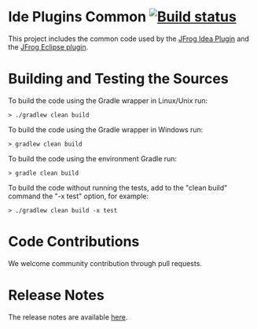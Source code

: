 # Ide Plugins Common [![Build status](https://ci.appveyor.com/api/projects/status/alp9kna5f07yf5t2?svg=true)](https://ci.appveyor.com/project/jfrog-ecosystem/ide-plugins-common)

This project includes the common code used by the [JFrog Idea Plugin](https://github.com/jfrog/jfrog-idea-plugin) and the [JFrog Eclipse plugin](https://github.com/jfrog/jfrog-eclipse-plugin).

# Building and Testing the Sources

To build the code using the Gradle wrapper in Linux/Unix run:  
```
> ./gradlew clean build
```
To build the code using the Gradle wrapper in Windows run:  
```
> gradlew clean build
```
To build the code using the environment Gradle run:  
```
> gradle clean build
```
To build the code without running the tests, add to the "clean build" command the "-x test" option, for example:
```
> ./gradlew clean build -x test
```

# Code Contributions
We welcome community contribution through pull requests.

# Release Notes
The release notes are available [here](RELEASE.md#release-notes).
